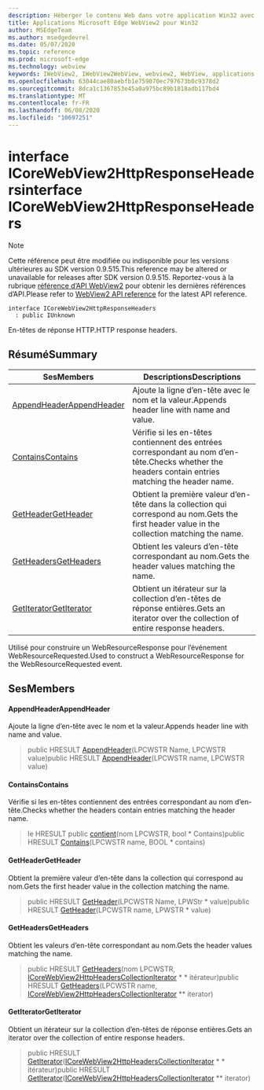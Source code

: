 ```yaml
---
description: Héberger le contenu Web dans votre application Win32 avec le contrôle Microsoft Edge WebView2
title: Applications Microsoft Edge WebView2 pour Win32
author: MSEdgeTeam
ms.author: msedgedevrel
ms.date: 05/07/2020
ms.topic: reference
ms.prod: microsoft-edge
ms.technology: webview
keywords: IWebView2, IWebView2WebView, webview2, WebView, applications Win32, Win32, Edge, ICoreWebView2, ICoreWebView2Controller, contrôle de navigateur, html Edge
ms.openlocfilehash: 63044cae80aebfb1e759070ec797673b0c9378d2
ms.sourcegitcommit: 8dca1c1367853e45a0a975bc89b1818adb117bd4
ms.translationtype: MT
ms.contentlocale: fr-FR
ms.lasthandoff: 06/08/2020
ms.locfileid: "10697251"
---
```

# <span data-ttu-id="3fe7a-104">interface ICoreWebView2HttpResponseHeaders</span><span class="sxs-lookup"><span data-stu-id="3fe7a-104">interface ICoreWebView2HttpResponseHeaders</span></span> 

> [!NOTE]
> <span data-ttu-id="3fe7a-105">Cette référence peut être modifiée ou indisponible pour les versions ultérieures au SDK version 0.9.515.</span><span class="sxs-lookup"><span data-stu-id="3fe7a-105">This reference may be altered or unavailable for releases after SDK version 0.9.515.</span></span> <span data-ttu-id="3fe7a-106">Reportez-vous à la rubrique [référence d’API WebView2](../../../webview2-api-reference.md) pour obtenir les dernières références d’API.</span><span class="sxs-lookup"><span data-stu-id="3fe7a-106">Please refer to [WebView2 API reference](../../../webview2-api-reference.md) for the latest API reference.</span></span>

```
interface ICoreWebView2HttpResponseHeaders
  : public IUnknown
```

<span data-ttu-id="3fe7a-107">En-têtes de réponse HTTP.</span><span class="sxs-lookup"><span data-stu-id="3fe7a-107">HTTP response headers.</span></span>

## <span data-ttu-id="3fe7a-108">Résumé</span><span class="sxs-lookup"><span data-stu-id="3fe7a-108">Summary</span></span>

 <span data-ttu-id="3fe7a-109">Ses</span><span class="sxs-lookup"><span data-stu-id="3fe7a-109">Members</span></span>                        | <span data-ttu-id="3fe7a-110">Descriptions</span><span class="sxs-lookup"><span data-stu-id="3fe7a-110">Descriptions</span></span>
--------------------------------|---------------------------------------------
[<span data-ttu-id="3fe7a-111">AppendHeader</span><span class="sxs-lookup"><span data-stu-id="3fe7a-111">AppendHeader</span></span>](#appendheader) | <span data-ttu-id="3fe7a-112">Ajoute la ligne d’en-tête avec le nom et la valeur.</span><span class="sxs-lookup"><span data-stu-id="3fe7a-112">Appends header line with name and value.</span></span>
[<span data-ttu-id="3fe7a-113">Contains</span><span class="sxs-lookup"><span data-stu-id="3fe7a-113">Contains</span></span>](#contains) | <span data-ttu-id="3fe7a-114">Vérifie si les en-têtes contiennent des entrées correspondant au nom d’en-tête.</span><span class="sxs-lookup"><span data-stu-id="3fe7a-114">Checks whether the headers contain entries matching the header name.</span></span>
[<span data-ttu-id="3fe7a-115">GetHeader</span><span class="sxs-lookup"><span data-stu-id="3fe7a-115">GetHeader</span></span>](#getheader) | <span data-ttu-id="3fe7a-116">Obtient la première valeur d’en-tête dans la collection qui correspond au nom.</span><span class="sxs-lookup"><span data-stu-id="3fe7a-116">Gets the first header value in the collection matching the name.</span></span>
[<span data-ttu-id="3fe7a-117">GetHeaders</span><span class="sxs-lookup"><span data-stu-id="3fe7a-117">GetHeaders</span></span>](#getheaders) | <span data-ttu-id="3fe7a-118">Obtient les valeurs d’en-tête correspondant au nom.</span><span class="sxs-lookup"><span data-stu-id="3fe7a-118">Gets the header values matching the name.</span></span>
[<span data-ttu-id="3fe7a-119">GetIterator</span><span class="sxs-lookup"><span data-stu-id="3fe7a-119">GetIterator</span></span>](#getiterator) | <span data-ttu-id="3fe7a-120">Obtient un itérateur sur la collection d’en-têtes de réponse entières.</span><span class="sxs-lookup"><span data-stu-id="3fe7a-120">Gets an iterator over the collection of entire response headers.</span></span>

<span data-ttu-id="3fe7a-121">Utilisé pour construire un WebResourceResponse pour l’événement WebResourceRequested.</span><span class="sxs-lookup"><span data-stu-id="3fe7a-121">Used to construct a WebResourceResponse for the WebResourceRequested event.</span></span>

## <span data-ttu-id="3fe7a-122">Ses</span><span class="sxs-lookup"><span data-stu-id="3fe7a-122">Members</span></span>

#### <span data-ttu-id="3fe7a-123">AppendHeader</span><span class="sxs-lookup"><span data-stu-id="3fe7a-123">AppendHeader</span></span> 

<span data-ttu-id="3fe7a-124">Ajoute la ligne d’en-tête avec le nom et la valeur.</span><span class="sxs-lookup"><span data-stu-id="3fe7a-124">Appends header line with name and value.</span></span>

> <span data-ttu-id="3fe7a-125">public HRESULT [AppendHeader](#appendheader)(LPCWSTR Name, LPCWSTR value)</span><span class="sxs-lookup"><span data-stu-id="3fe7a-125">public HRESULT [AppendHeader](#appendheader)(LPCWSTR name, LPCWSTR value)</span></span>

#### <span data-ttu-id="3fe7a-126">Contains</span><span class="sxs-lookup"><span data-stu-id="3fe7a-126">Contains</span></span> 

<span data-ttu-id="3fe7a-127">Vérifie si les en-têtes contiennent des entrées correspondant au nom d’en-tête.</span><span class="sxs-lookup"><span data-stu-id="3fe7a-127">Checks whether the headers contain entries matching the header name.</span></span>

> <span data-ttu-id="3fe7a-128">le HRESULT public [contient](#contains)(nom LPCWSTR, bool \* Contains)</span><span class="sxs-lookup"><span data-stu-id="3fe7a-128">public HRESULT [Contains](#contains)(LPCWSTR name, BOOL \* contains)</span></span>

#### <span data-ttu-id="3fe7a-129">GetHeader</span><span class="sxs-lookup"><span data-stu-id="3fe7a-129">GetHeader</span></span> 

<span data-ttu-id="3fe7a-130">Obtient la première valeur d’en-tête dans la collection qui correspond au nom.</span><span class="sxs-lookup"><span data-stu-id="3fe7a-130">Gets the first header value in the collection matching the name.</span></span>

> <span data-ttu-id="3fe7a-131">public HRESULT [GetHeader](#getheader)(LPCWSTR Name, LPWStr \* value)</span><span class="sxs-lookup"><span data-stu-id="3fe7a-131">public HRESULT [GetHeader](#getheader)(LPCWSTR name, LPWSTR \* value)</span></span>

#### <span data-ttu-id="3fe7a-132">GetHeaders</span><span class="sxs-lookup"><span data-stu-id="3fe7a-132">GetHeaders</span></span> 

<span data-ttu-id="3fe7a-133">Obtient les valeurs d’en-tête correspondant au nom.</span><span class="sxs-lookup"><span data-stu-id="3fe7a-133">Gets the header values matching the name.</span></span>

> <span data-ttu-id="3fe7a-134">public HRESULT [GetHeaders](#getheaders)(nom LPCWSTR, [ICoreWebView2HttpHeadersCollectionIterator](icorewebview2httpheaderscollectioniterator.md) \* \* itérateur)</span><span class="sxs-lookup"><span data-stu-id="3fe7a-134">public HRESULT [GetHeaders](#getheaders)(LPCWSTR name, [ICoreWebView2HttpHeadersCollectionIterator](icorewebview2httpheaderscollectioniterator.md) \*\* iterator)</span></span>

#### <span data-ttu-id="3fe7a-135">GetIterator</span><span class="sxs-lookup"><span data-stu-id="3fe7a-135">GetIterator</span></span> 

<span data-ttu-id="3fe7a-136">Obtient un itérateur sur la collection d’en-têtes de réponse entières.</span><span class="sxs-lookup"><span data-stu-id="3fe7a-136">Gets an iterator over the collection of entire response headers.</span></span>

> <span data-ttu-id="3fe7a-137">public HRESULT [GetIterator](#getiterator)([ICoreWebView2HttpHeadersCollectionIterator](icorewebview2httpheaderscollectioniterator.md) \* \* itérateur)</span><span class="sxs-lookup"><span data-stu-id="3fe7a-137">public HRESULT [GetIterator](#getiterator)([ICoreWebView2HttpHeadersCollectionIterator](icorewebview2httpheaderscollectioniterator.md) \*\* iterator)</span></span>

